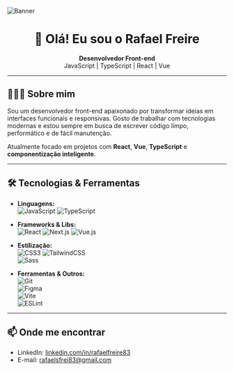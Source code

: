 <img src="https://media.licdn.com/dms/image/v2/D4D16AQFlXjcEKhCYRw/profile-displaybackgroundimage-shrink_350_1400/B4DZeTk6ALGYAY-/0/1750527615793?e=1756339200&v=beta&t=wyMI_azvdqfxedxymHYgvG64hDYNtksCmpfRyl8gk_0" alt="Banner" />

<h1 align="center">👋 Olá! Eu sou o Rafael Freire</h1>

<p align="center">
  <strong>Desenvolvedor Front-end</strong><br/>
  JavaScript | TypeScript | React | Vue
</p>

---

## 🧑🏻‍💻 Sobre mim

Sou um desenvolvedor front-end apaixonado por transformar ideias em interfaces funcionais e responsivas. Gosto de trabalhar com tecnologias modernas e estou sempre em busca de escrever código limpo, performático e de fácil manutenção.

Atualmente focado em projetos com **React**, **Vue**, **TypeScript** e **componentização inteligente**.

---

## 🛠️ Tecnologias & Ferramentas

- **Linguagens:**  
  ![JavaScript](https://img.shields.io/badge/JavaScript-F7DF1E?style=flat&logo=javascript&logoColor=000) 
  ![TypeScript](https://img.shields.io/badge/TypeScript-3178C6?style=flat&logo=typescript&logoColor=fff)

- **Frameworks & Libs:**  
  ![React](https://img.shields.io/badge/React-61DAFB?style=flat&logo=react&logoColor=000) 
  ![Next.js](https://img.shields.io/badge/Next.js-000000?style=flat&logo=next.js&logoColor=fff) 
  ![Vue.js](https://img.shields.io/badge/Vue.js-42b883?style=flat&logo=vue.js&logoColor=fff)

- **Estilização:**  
  ![CSS3](https://img.shields.io/badge/CSS3-1572B6?style=flat&logo=css3&logoColor=fff) 
  ![TailwindCSS](https://img.shields.io/badge/TailwindCSS-06B6D4?style=flat&logo=tailwind-css&logoColor=fff)  
  ![Sass](https://img.shields.io/badge/Sass-CC6699?style=flat&logo=sass&logoColor=fff)

- **Ferramentas & Outros:**  
  ![Git](https://img.shields.io/badge/Git-F05032?style=flat&logo=git&logoColor=fff)  
  ![Figma](https://img.shields.io/badge/Figma-F24E1E?style=flat&logo=figma&logoColor=fff)  
  ![Vite](https://img.shields.io/badge/Vite-646CFF?style=flat&logo=vite&logoColor=fff)  
  ![ESLint](https://img.shields.io/badge/ESLint-4B32C3?style=flat&logo=eslint&logoColor=fff)

---

## 📫 Onde me encontrar

- LinkedIn: [linkedin.com/in/rafaelfreire83](https://www.linkedin.com/in/rafaelfreire83/)
- E-mail: [rafaelsfrei83@gmail.com](mailto:rafaelsfrei83@gmail.com)


